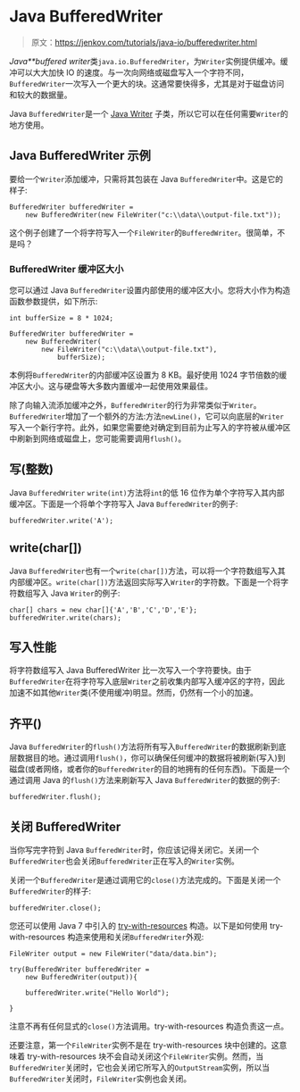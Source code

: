 # Java BufferedWriter

> 原文：<https://jenkov.com/tutorials/java-io/bufferedwriter.html>

*Java**buffered writer*类`java.io.BufferedWriter`，为`Writer`实例提供缓冲。缓冲可以大大加快 IO 的速度。与一次向网络或磁盘写入一个字符不同，`BufferedWriter`一次写入一个更大的块。这通常要快得多，尤其是对于磁盘访问和较大的数据量。

Java `BufferedWriter`是一个 [Java Writer](writer.html) 子类，所以它可以在任何需要`Writer`的地方使用。

## Java BufferedWriter 示例

要给一个`Writer`添加缓冲，只需将其包装在 Java `BufferedWriter`中。这是它的样子:

```
BufferedWriter bufferedWriter = 
    new BufferedWriter(new FileWriter("c:\\data\\output-file.txt"));

```

这个例子创建了一个将字符写入一个`FileWriter`的`BufferedWriter`。很简单，不是吗？

### BufferedWriter 缓冲区大小

您可以通过 Java `BufferedWriter`设置内部使用的缓冲区大小。您将大小作为构造函数参数提供，如下所示:

```
int bufferSize = 8 * 1024;

BufferedWriter bufferedWriter = 
    new BufferedWriter(
        new FileWriter("c:\\data\\output-file.txt"),
            bufferSize);

```

本例将`BufferedWriter`的内部缓冲区设置为 8 KB。最好使用 1024 字节倍数的缓冲区大小。这与硬盘等大多数内置缓冲一起使用效果最佳。

除了向输入流添加缓冲之外，`BufferedWriter`的行为非常类似于`Writer`。`BufferedWriter`增加了一个额外的方法:方法`newLine()`，它可以向底层的`Writer`写入一个新行字符。此外，如果您需要绝对确定到目前为止写入的字符被从缓冲区中刷新到网络或磁盘上，您可能需要调用`flush()`。

## 写(整数)

Java `BufferedWriter` `write(int)`方法将`int`的低 16 位作为单个字符写入其内部缓冲区。下面是一个将单个字符写入 Java `BufferedWriter`的例子:

```
bufferedWriter.write('A');

```

## write(char[])

Java `BufferedWriter`也有一个`write(char[])`方法，可以将一个字符数组写入其内部缓冲区。`write(char[])`方法返回实际写入`Writer`的字符数。下面是一个将字符数组写入 Java `Writer`的例子:

```
char[] chars = new char[]{'A','B','C','D','E'};
bufferedWriter.write(chars);

```

## 写入性能

将字符数组写入 Java BufferedWriter 比一次写入一个字符要快。由于`BufferedWriter`在将字符写入底层`Writer`之前收集内部写入缓冲区的字符，因此加速不如其他`Writer`类(不使用缓冲)明显。然而，仍然有一个小的加速。

## 齐平()

Java `BufferedWriter`的`flush()`方法将所有写入`BufferedWriter`的数据刷新到底层数据目的地。通过调用`flush()`，你可以确保任何缓冲的数据将被刷新(写入)到磁盘(或者网络，或者你的`BufferedWriter`的目的地拥有的任何东西)。下面是一个通过调用 Java 的`flush()`方法来刷新写入 Java `BufferedWriter`的数据的例子:

```
bufferedWriter.flush();

```

## 关闭 BufferedWriter

当你写完字符到 Java `BufferedWriter`时，你应该记得关闭它。关闭一个`BufferedWriter`也会关闭`BufferedWriter`正在写入的`Writer`实例。

关闭一个`BufferedWriter`是通过调用它的`close()`方法完成的。下面是关闭一个`BufferedWriter`的样子:

```
bufferedWriter.close();

```

您还可以使用 Java 7 中引入的 [try-with-resources](/java-exception-handling/try-with-resources.html) 构造。以下是如何使用 try-with-resources 构造来使用和关闭`BufferedWriter`外观:

```
FileWriter output = new FileWriter("data/data.bin");

try(BufferedWriter bufferedWriter =
    new BufferedWriter(output)){

    bufferedWriter.write("Hello World");

}

```

注意不再有任何显式的`close()`方法调用。try-with-resources 构造负责这一点。

还要注意，第一个`FileWriter`实例不是在 try-with-resources 块中创建的。这意味着 try-with-resources 块不会自动关闭这个`FileWriter`实例。然而，当`BufferedWriter`关闭时，它也会关闭它所写入的`OutputStream`实例，所以当`BufferedWriter`关闭时，`FileWriter`实例也会关闭。